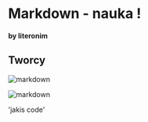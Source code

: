 # Markdown - nauka !
#### by literonim


## Tworcy

![markdown](http://upload.wikimedia.org/wikipedia/en/a/ae/John_Gruber.jpeg)

![markdown](http://upload.wikimedia.org/wikipedia/commons/thumb/0/06/Aaron_Swartz_profile.jpg/432px-Aaron_Swartz_profile.jpg)



'jakis code'
